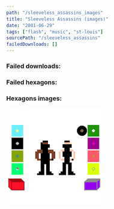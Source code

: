 ```yaml
---
path: "/sleeveless_assassins_images"
title: "Sleeveless Assassins (images)"
date: "2001-06-29"
tags: ["flash", "music", "st-louis"]
sourcePath: "/sleeveless_assassins"
failedDownloads: []
---
```


### Failed downloads:

### Failed hexagons:

### Hexagons images:

![sleeveless_assassins_hexagon.png](sleeveless_assassins_hexagon.png)
